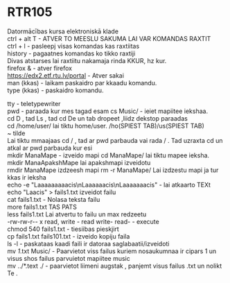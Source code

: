 # RTR105
Datormācības kursa elektroniskā klade   
ctrl + alt T -  ATVER TO MEESLU SAKUMA LAI VAR KOMANDAS RAXTIT  
ctrl + l -  pasleepj visas komandas kas raxtiitas  
history - pagaatnes komandas ko tikko raxtiji  
Divas atstarses lai raxtiitu nakamaja rinda KKUR, hz kur.  
firefox &   - atver firefox  
https://edx2.etf.rtu.lv/portal  -  Atver sakai   
man (kkas) -  laikam paskaidro par kkaadu komandu.  
type (kkas) - paskaidro komandu. 
  
tty   - teletypewriter  
pwd - paraada kur mes tagad esam
cs Music/  - ieiet mapiitee iekshaa.    
cd D  , tad Ls  , tad cd De  un tab dropeet ,liidz dekstop paraadas   
cd /home/user/  lai tiktu home/user.    /ho(SPIEST TAB)/us(SPIEST TAB)    
~ tilde  
Lai tiktu mmaajaas   cd /     , tad ar pwd parbauda vai rada  /   .  Tad  uzraxta cd un atkal ar pwd parbauda kur esi  
mkdir ManaMape - izveido mapi cd ManaMape/  lai tiktu mapee ieksha.  mkdir ManaApakshMape lai apakshmapi izveidotu  
rmdir ManaMape   izdzeesh mapi rm -r ManaMape/       Lai izdzestu mapi ja tur kkas ir ieksha  
echo -e "Laaaaaaaaacis\nLaaaaaacis\nLaaaaaaacis" -  lai atkaarto TEXt  
echo "Laacis" > fails1.txt   izveidot failu    
cat fails1.txt    - Nolasa teksta failu    
more fails1.txt  TAS PATS    
less fails1.txt Lai atvertu to failu un max redzeetu  
-rw-rw-r-- x read, write - read write- read- - execute    
chmod 540 fails1.txt  - tiesiibas pieskjirt  
cp fails1.txt fails101.txt  - izveido kopiju faila   
ls -l - paskataas kaadi faili ir datoraa saglabaatii/izveidoti    
mv *1*.txt Music/    - Paarvietot viss failus kuriem nosaukumnaa ir cipars 1 un visus shos failus parvuietot mapiitee music  
mv ../*.text ./     - paarvietot liimeni augstak , panjemt visus failus .txt un nolikt Te .   



 

